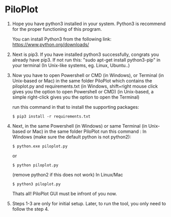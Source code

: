 # PiloPlot
1.	Hope you have python3 installed in your system.
	Python3 is recommend for the proper functioning of this program.

	You can install Python3 from the following link:
	https://www.python.org/downloads/

2.	Next is pip3.
	If you have installed python3 successfully, congrats you already have pip3.
	If not run this: "sudo apt-get install python3-pip" in your terminal (In Unix-like systems, eg. Linux, Ubuntu..)

3.	Now you have to open Powershell or CMD (in Windows), or Terminal (in Unix-based or Mac) in the same folder PiloPlot
	which contains the piloplot.py and requirements.txt
	(in Windows, shift+right mouse click gives you the option to open Powershell or CMD)
	(in Unix-based, a simple right-click gives you the option to open the Terminal) 

	run this command in that to install the supporting packages:  
		
		$ pip3 install -r requirements.txt

4.	Next, in the same Powershell (in Windows) or same Terminal (in Unix-based or Mac) in the same folder PiloPlot
	run this command :
	In Windows (make sure the default python is not python2):  
		
		$ python.exe piloplot.py
	or  
		
		$ python piloplot.py
	(remove python2 if this does not work)
	In Linux/Mac  
		
		$ python3 piloplot.py

	Thats all! PiloPlot GUI must be infront of you now.

5.	Steps 1-3 are only for initial setup. Later, to run the tool, you only need to follow the step 4.
